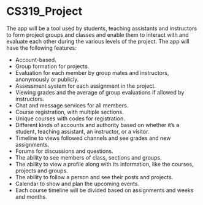 # CS319_Project

The app will be a tool used by students, teaching assistants and instructors to form project groups and classes and enable them to interact with and evaluate each other during the various levels of the project.
The app will have the  following features:

  - Account-based.
  - Group formation for projects.
  - Evaluation for each member by group mates and instructors, anonymously or publicly.
  - Assessment system for each assignment in the project. 
  - Viewing grades and the average of group evaluations if allowed by instructors.
  - Chat and message services for all members.
  - Course registration, with multiple sections.
  - Unique courses with codes for registration. 
  - Different kinds of accounts and authority based on whether it’s a student, teaching assistant, an instructor, or a visitor.
  - Timeline to views followed channels and see grades and new assignments.
  - Forums for discussions and questions.
  - The ability to see members of class, sections and groups. 
  - The ability to view a profile along with its information, like the courses, projects and groups. 
  - The ability to follow a person and see their posts and projects.
  - Calendar to show and plan the upcoming events.
  - Each course timeline will be divided based on assignments and weeks and months.
